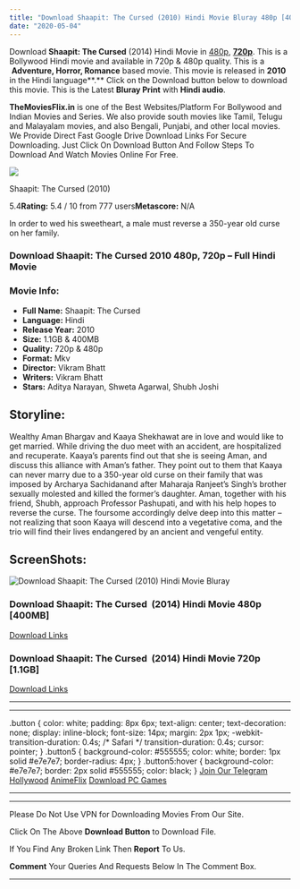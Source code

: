 ```yaml
---
title: "Download Shaapit: The Cursed (2010) Hindi Movie Bluray 480p [400MB] || 720p [1.1GB]"
date: "2020-05-04"
---
```


Download **Shaapit: The Cursed** (2014) Hindi Movie in [480p](https://1moviesflix.com/480p-movies/), [**720p**](https://1moviesflix.com/720p-movies/). This is a Bollywood Hindi movie and available in 720p & 480p quality. This is a  **Adventure, Horror, Romance** based movie. This movie is released in **2010** in the Hindi language**.** Click on the Download button below to download this movie. This is the Latest **Bluray Print** with **Hindi audio**.

**TheMoviesFlix.in** is one of the Best Websites/Platform For Bollywood and Indian Movies and Series. We also provide south movies like Tamil, Telugu and Malayalam movies, and also Bengali, Punjabi, and other local movies. We Provide Direct Fast Google Drive Download Links For Secure Downloading. Just Click On Download Button And Follow Steps To Download And Watch Movies Online For Free.

[![](https://m.media-amazon.com/images/M/MV5BMjUyYTBkODEtNGZlMi00OTZhLTkwNjctNDFjODY1YWRlY2M2XkEyXkFqcGdeQXVyNDUzOTQ5MjY@._V1_SX300.jpg)](https://www.imdb.com/title/tt1600439/ "Shaapit: The Cursed")

Shaapit: The Cursed (2010)

5.4**Rating:** 5.4 / 10 from 777 users**Metascore:** N/A

In order to wed his sweetheart, a male must reverse a 350-year old curse on her family.

### Download Shaapit: The Cursed 2010 480p, 720p – Full Hindi Movie

### Movie Info:

- **Full Name:** Shaapit: The Cursed
- **Language:** Hindi
- **Release Year:** 2010
- **Size:** 1.1GB & 400MB
- **Quality:** 720p & 480p
- **Format:** Mkv
- **Director:** Vikram Bhatt
- **Writers:** Vikram Bhatt
- **Stars:** Aditya Narayan, Shweta Agarwal, Shubh Joshi

## Storyline:

Wealthy Aman Bhargav and Kaaya Shekhawat are in love and would like to get married. While driving the duo meet with an accident, are hospitalized and recuperate. Kaaya’s parents find out that she is seeing Aman, and discuss this alliance with Aman’s father. They point out to them that Kaaya can never marry due to a 350-year old curse on their family that was imposed by Archarya Sachidanand after Maharaja Ranjeet’s Singh’s brother sexually molested and killed the former’s daughter. Aman, together with his friend, Shubh, approach Professor Pashupati, and with his help hopes to reverse the curse. The foursome accordingly delve deep into this matter – not realizing that soon Kaaya will descend into a vegetative coma, and the trio will find their lives endangered by an ancient and vengeful entity.

## ScreenShots:

![Download Shaapit: The Cursed (2010) Hindi Movie Bluray](https://i.imgur.com/xmXVB7N.jpg)

### Download Shaapit: The Cursed  (2014) Hindi Movie 480p \[400MB\]

[Download Links](https://1moviesflix.com?a270777880=ZmtWQ1ZLdDBTYTV5OHpqZzZNNldnbC9mK1VyN05YZmw1NUp6cXVxZ3Z2aGVGNUVSc1FpblVaUTZ2UjVTQmVsbEE1a1hTQ2hsQ09Gc3NWeXJDOFpaQ0xHK0g0VGo1LytZMVRlL1JXUDR6ZzQ9)

### Download Shaapit: The Cursed  (2014) Hindi Movie 720p \[1.1GB\] 

[Download Links](https://1moviesflix.com?a270777880=ZmtWQ1ZLdDBTYTV5OHpqZzZNNldnbC9mK1VyN05YZmw1NUp6cXVxZ3Z2aGVGNUVSc1FpblVaUTZ2UjVTQmVsbGo2SFVpei84ME1OdGhxUUtha0o3ZUROVkNZVHd2MS83Q0I3SHFwbTdxYmc9)

* * *

* * *

.button { color: white; padding: 8px 6px; text-align: center; text-decoration: none; display: inline-block; font-size: 14px; margin: 2px 1px; -webkit-transition-duration: 0.4s; /\* Safari \*/ transition-duration: 0.4s; cursor: pointer; } .button5 { background-color: #555555; color: white; border: 1px solid #e7e7e7; border-radius: 4px; } .button5:hover { background-color: #e7e7e7; border: 2px solid #555555; color: black; } [Join Our Telegram](http://gdrivepro.xyz/join.php) [Hollywood](https://moviesverse.com/) [AnimeFlix](https://animeflix.in/) [Download PC Games](https://gamesflix.net/)  

* * *

* * *

  

Please Do Not Use VPN for Downloading Movies From Our Site.

Click On The Above **Download Button** to Download File.

If You Find Any Broken Link Then **Report** To Us.

**Comment** Your Queries And Requests Below In The Comment Box.

* * *
